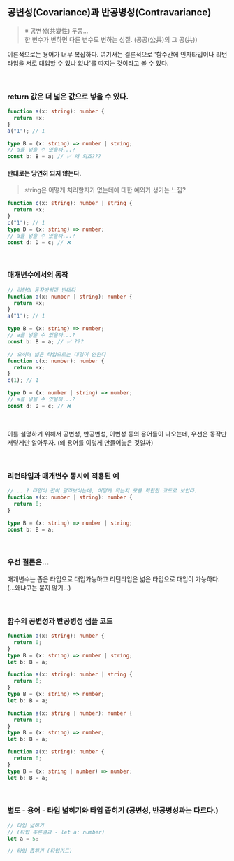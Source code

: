 ## 공변성(Covariance)과 반공병성(Contravariance)

> ※ 공변성(共變性) 두둥...<br />
> 한 변수가 변하면 다른 변수도 변하는 성질. (공공(公共)의 그 공(共))<br />

이론적으로는 용어가 너무 복잡하다. 여기서는 결론적으로 '함수간에 인자타입이나 리턴타입을 서로 대입할 수 있냐 없냐'를 따지는 것이라고 볼 수 있다.

<br />

### return 값은 더 넓은 값으로 넣을 수 있다.

```ts
function a(x: string): number {
  return +x;
}
a("1"); // 1

type B = (x: string) => number | string;
// a를 넣을 수 있을까...?
const b: B = a; // ✅ 왜 되죠???
```

#### 반대로는 당연히 되지 않는다.

> string은 어떻게 처리할지가 없는데에 대한 예외가 생기는 느낌?

```ts
function c(x: string): number | string {
  return +x;
}
c("1"); // 1
type D = (x: string) => number;
// a를 넣을 수 있을까...?
const d: D = c; // ❌
```

<br />

### 매개변수에서의 동작

```ts
// 리턴의 동작방식과 반대다
function a(x: number | string): number {
  return +x;
}
a("1"); // 1

type B = (x: string) => number;
// a를 넣을 수 있을까...?
const b: B = a; // ✅ ???

// 오히려 넓은 타입으로는 대입이 안된다
function c(x: number): number {
  return +x;
}
c(1); // 1

type D = (x: number | string) => number;
// a를 넣을 수 있을까...?
const d: D = c; // ❌
```

<br />

이를 설명하기 위해서 공변성, 반공변성, 이변성 등의 용어들이 나오는데, 우선은 동작만 저렇게만 알아두자. (왜 용어를 이렇게 만들어놓은 것일까)

<br />

### 리턴타입과 매개변수 동시에 적용된 예

```ts
// ...? 타입이 전혀 달라보이는데, 어떻게 되는지 모를 희한한 코드로 보인다.
function a(x: number | string): number {
  return 0;
}

type B = (x: string) => number | string;
const b: B = a;
```

<br />

### 우선 결론은...

매개변수는 좁은 타입으로 대입가능하고 리턴타입은 넓은 타입으로 대입이 가능하다. (...왜냐고는 묻지 않기...)

<br />

### 함수의 공변성과 반공병성 샘플 코드

```ts
function a(x: string): number {
  return 0;
}
type B = (x: string) => number | string;
let b: B = a;

function a(x: string): number | string {
  return 0;
}
type B = (x: string) => number;
let b: B = a;

function a(x: string | number): number {
  return 0;
}
type B = (x: string) => number;
let b: B = a;

function a(x: string): number {
  return 0;
}
type B = (x: string | number) => number;
let b: B = a;
```

<br />

### 별도 - 용어 - 타입 넓히기와 타입 좁히기 (공변성, 반공병성과는 다르다.)

```ts
// 타입 넓히기
// (타입 추론결과 - let a: number)
let a = 5;

// 타입 좁히기 (타입가드)
```
